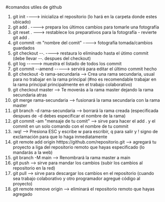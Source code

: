 #comandos utiles de github

1. git init   ----> inicializa el repositorio (lo hará en la carpeta donde estes ubicado)
2. git add .  ----> prepara los últimos cambios para tomarle una fotografía
3. git reset . ---> restablece los preparativos para la fotografía - revierte git add . 
4. git commit -m "nombre del comit" ----> fotografía tomada/cambios guardados       
5. git checkout --. ----> restaura lo eliminado hasta el útimo commit (debe llevar --. despues del checkout)
6. git log    -----> muestra el listado de todos los commit
7. git commit --amend -----> servirá para editar el último commit hecho 
8. git checkout -b rama-secundaria --> Crea una rama secundaria, usual para no trabajar en la rama principal (#no es recomendable trabajar en la rama principal principalmente en el trabajo colaborativo)
9. git checkout master --> Te moverás a la rama master dejando la rama secundaria atras
10. git merge rama-secundaria --> fusionará la rama secundaria con la rama master
11. git branch -d rama-secundaria --> borrará la rama creada (especificada despues de -d debes especificar el nombre de la rama)
12. git commit -am "mensaje de tu comit" --> sirve para hacer el add . y el commit en un solo comando con el nombre de tu commit
13. :wq! --> Presiona ESC y escribe w para escribir, q para salir y ! signo de exclamación para que lo haga inmediatamente
14. git remote add origin htttps://github.com/repositorio.git --> agregará tu proyecto a liga del repositorio remoto que hayas especificado (lo mandarás a la web)
15. git branch -M main --> Renombrará la rama master a main
16. git push --> sirve para mandar los cambios (subir los cambios al repositorio en la red)
17. git pull --> sirve para descargar los cambios en el repositorio (cuando sea trabajo colaborativo y otro programador agregué código al proyecto)
18. git remote remove origin --> eliminará el repositorio remoto que hayas agregado